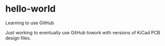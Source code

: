 # hello-world
Learning to use GitHub

Just working to eventually use GitHub towork with versions of KiCad PCB design files.
